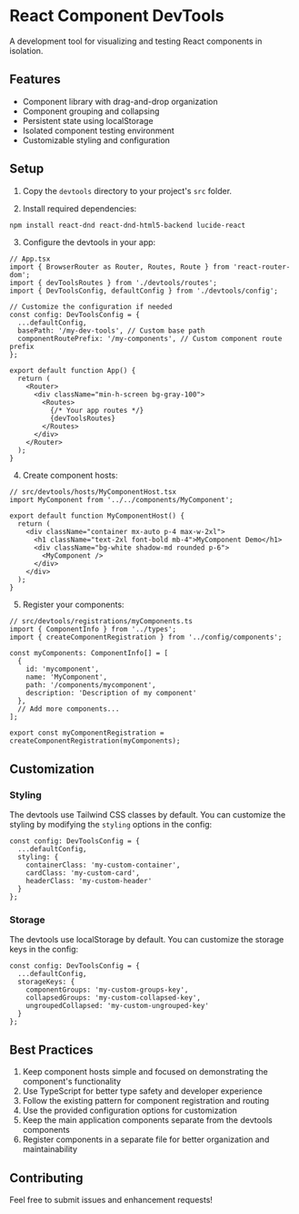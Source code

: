 # React Component DevTools

A development tool for visualizing and testing React components in isolation.

## Features

- Component library with drag-and-drop organization
- Component grouping and collapsing
- Persistent state using localStorage
- Isolated component testing environment
- Customizable styling and configuration

## Setup

1. Copy the `devtools` directory to your project's `src` folder.

2. Install required dependencies:
```bash
npm install react-dnd react-dnd-html5-backend lucide-react
```

3. Configure the devtools in your app:

```tsx
// App.tsx
import { BrowserRouter as Router, Routes, Route } from 'react-router-dom';
import { devToolsRoutes } from './devtools/routes';
import { DevToolsConfig, defaultConfig } from './devtools/config';

// Customize the configuration if needed
const config: DevToolsConfig = {
  ...defaultConfig,
  basePath: '/my-dev-tools', // Custom base path
  componentRoutePrefix: '/my-components', // Custom component route prefix
};

export default function App() {
  return (
    <Router>
      <div className="min-h-screen bg-gray-100">
        <Routes>
          {/* Your app routes */}
          {devToolsRoutes}
        </Routes>
      </div>
    </Router>
  );
}
```

4. Create component hosts:

```tsx
// src/devtools/hosts/MyComponentHost.tsx
import MyComponent from '../../components/MyComponent';

export default function MyComponentHost() {
  return (
    <div className="container mx-auto p-4 max-w-2xl">
      <h1 className="text-2xl font-bold mb-4">MyComponent Demo</h1>
      <div className="bg-white shadow-md rounded p-6">
        <MyComponent />
      </div>
    </div>
  );
}
```

5. Register your components:

```tsx
// src/devtools/registrations/myComponents.ts
import { ComponentInfo } from '../types';
import { createComponentRegistration } from '../config/components';

const myComponents: ComponentInfo[] = [
  {
    id: 'mycomponent',
    name: 'MyComponent',
    path: '/components/mycomponent',
    description: 'Description of my component'
  },
  // Add more components...
];

export const myComponentRegistration = createComponentRegistration(myComponents);
```

## Customization

### Styling

The devtools use Tailwind CSS classes by default. You can customize the styling by modifying the `styling` options in the config:

```tsx
const config: DevToolsConfig = {
  ...defaultConfig,
  styling: {
    containerClass: 'my-custom-container',
    cardClass: 'my-custom-card',
    headerClass: 'my-custom-header'
  }
};
```

### Storage

The devtools use localStorage by default. You can customize the storage keys in the config:

```tsx
const config: DevToolsConfig = {
  ...defaultConfig,
  storageKeys: {
    componentGroups: 'my-custom-groups-key',
    collapsedGroups: 'my-custom-collapsed-key',
    ungroupedCollapsed: 'my-custom-ungrouped-key'
  }
};
```

## Best Practices

1. Keep component hosts simple and focused on demonstrating the component's functionality
2. Use TypeScript for better type safety and developer experience
3. Follow the existing pattern for component registration and routing
4. Use the provided configuration options for customization
5. Keep the main application components separate from the devtools components
6. Register components in a separate file for better organization and maintainability

## Contributing

Feel free to submit issues and enhancement requests! 